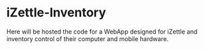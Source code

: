 # iZettle-Inventory
Here will be hosted the code for a WebApp designed for iZettle and inventory control of their computer and mobile hardware.
